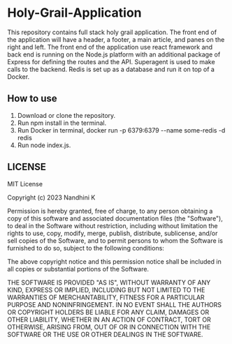 # Holy-Grail-Application

This repository contains full stack holy grail application. The front end of the application will have a header, a footer, a main article, and panes on the right and left. The front end of the application use react framework and back end is running on the Node.js platform with an additional package of Express for defining the routes and the API. Superagent is used to make calls to the backend. Redis is set up as a database and run it on top of a Docker.

## How to use

1. Download or clone the repository.
2. Run npm install in the terminal.
3. Run Docker in terminal, docker run -p 6379:6379 --name some-redis -d redis
4. Run node index.js.

## LICENSE

MIT License

Copyright (c) 2023 Nandhini K

Permission is hereby granted, free of charge, to any person obtaining a copy
of this software and associated documentation files (the "Software"), to deal
in the Software without restriction, including without limitation the rights
to use, copy, modify, merge, publish, distribute, sublicense, and/or sell
copies of the Software, and to permit persons to whom the Software is
furnished to do so, subject to the following conditions:

The above copyright notice and this permission notice shall be included in all
copies or substantial portions of the Software.

THE SOFTWARE IS PROVIDED "AS IS", WITHOUT WARRANTY OF ANY KIND, EXPRESS OR
IMPLIED, INCLUDING BUT NOT LIMITED TO THE WARRANTIES OF MERCHANTABILITY,
FITNESS FOR A PARTICULAR PURPOSE AND NONINFRINGEMENT. IN NO EVENT SHALL THE
AUTHORS OR COPYRIGHT HOLDERS BE LIABLE FOR ANY CLAIM, DAMAGES OR OTHER
LIABILITY, WHETHER IN AN ACTION OF CONTRACT, TORT OR OTHERWISE, ARISING FROM,
OUT OF OR IN CONNECTION WITH THE SOFTWARE OR THE USE OR OTHER DEALINGS IN THE
SOFTWARE.
